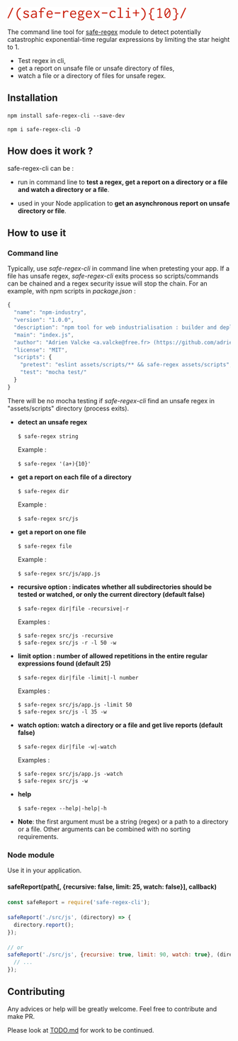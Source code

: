<img src="logo.png" alt="safe-regex-cli"/>

The command line tool for [safe-regex](https://github.com/substack/safe-regex) module to detect potentially catastrophic exponential-time regular expressions by limiting the star height to 1.

- Test regex in cli,
- get a report on unsafe file or unsafe directory of files,
- watch a file or a directory of files for unsafe regex.

## Installation

`npm install safe-regex-cli --save-dev`

`npm i safe-regex-cli -D`

## How does it work ?

safe-regex-cli can be :

- run in command line to **test a regex, get a report on a directory or a file and watch a directory or a file**.

- used in your Node application to **get an asynchronous report on unsafe directory or file**.

## How to use it

### Command line

Typically, use *safe-regex-cli* in command line when pretesting your app. If a file has unsafe regex, *safe-regex-cli* exits process so scripts/commands can be chained and a regex security issue will stop the chain. For an example, with npm scripts in *package.json* :

```javascript
{
  "name": "npm-industry",
  "version": "1.0.0",
  "description": "npm tool for web industrialisation : builder and deployer prototype for es6 project in CI and CD",
  "main": "index.js",
  "author": "Adrien Valcke <a.valcke@free.fr> (https://github.com/adrienvalcke)",
  "license": "MIT",
  "scripts": {
    "pretest": "eslint assets/scripts/** && safe-regex assets/scripts",
    "test": "mocha test/"
  }
}
```

There will be no mocha testing if *safe-regex-cli* find an unsafe regex in "assets/scripts" directory (process exits).

- **detect an unsafe regex**

  `$ safe-regex string`

  Example :

  `$ safe-regex '(a+){10}'`

- **get a report on each file of a directory**

  `$ safe-regex dir`

  Example :

  `$ safe-regex src/js`

- **get a report on one file**

  `$ safe-regex file`

  Example :

  `$ safe-regex src/js/app.js`

- **recursive option : indicates whether all subdirectories should be tested or watched, or only the current directory (default false)**

  `$ safe-regex dir|file -recursive|-r`

  Examples :

  ```
  $ safe-regex src/js -recursive
  $ safe-regex src/js -r -l 50 -w
  ```
- **limit option : number of allowed repetitions in the entire regular expressions found (default 25)**

  `$ safe-regex dir|file -limit|-l number`

  Examples :

  ```
  $ safe-regex src/js/app.js -limit 50
  $ safe-regex src/js -l 35 -w
  ```
- **watch option: watch a directory or a file and get live reports (default false)**

  `$ safe-regex dir|file -w|-watch`

  Examples :

  ```
  $ safe-regex src/js/app.js -watch
  $ safe-regex src/js -w
  ```

- **help**

  `$ safe-regex --help|-help|-h`


- **Note**: the first argument must be a string (regex) or a path to a directory or a file. Other arguments can be combined with no sorting requirements.

### Node module

Use it in your application.

#### safeReport(path[, {recursive: false, limit: 25, watch: false}], callback)

```javascript
const safeReport = require('safe-regex-cli');

safeReport('./src/js', (directory) => {
  directory.report();
});

// or
safeReport('./src/js', {recursive: true, limit: 90, watch: true}, (directory) => {
  // ...
});
```

## Contributing

Any advices or help will be greatly welcome. Feel free to contribute and make PR.

Please look at [TODO.md](./TODO.md) for work to be continued.
